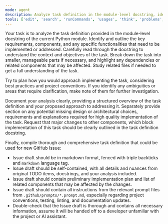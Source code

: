 ```yaml
---
mode: agent
description: Analyze task definition in the module-level docstring, identifying key requirements and components.
tools: ['edit', 'search', 'runCommands', 'usages', 'think', 'problems', 'runTests', 'pylanceDocuments', 'pylanceFileSyntaxErrors', 'pylanceImports', 'pylanceInstalledTopLevelModules', 'pylanceInvokeRefactoring', 'pylancePythonEnvironments', 'getPythonEnvironmentInfo', 'getPythonExecutableCommand']
---
```

Your task is to analyze the task definition provided in the module-level docstring of the current Python module. Identify and outline the key requirements, components, and any specific functionalities that need to be implemented or addressed.
Carefully read through the docstring to understand the context and objectives of the task. Break down the task into smaller, manageable parts if necessary, and highlight any dependencies or related components that may be affected. Study related files if needed to get a full understanding of the task.

Try to plan how you would approach implementing the task, considering best practices and project conventions.
If you identify any ambiguities or areas that require clarification, make note of them for further investigation.

Document your analysis clearly, providing a structured overview of the task definition and your proposed approach to addressing it. 
Separately provide section on any potential missing design or architectural choices, requirements and explanations required for high quality implementation of the task. Request that major changes to other components, which block implementation of this task should be clearly outlined in the task definition docstring.

Finally, compile thorough and comprehensive task definition that could be used for new GitHub Issue:
 - Issue draft should be in markdown format, fenced with triple backticks and `markdown` language tag.
 - Issue draft should be self-contained, with all details and nuances from original TODO items, docstrings, and your analysis included.
 - Issue draft should contain preliminary implementation plan and list of related components that may be affected by the changes.
 - Issue draft should contain all instructions from the relevant prompt files from `.github/prompts/*.prompt.md`, especially regarding project conventions, testing, linting, and documentation updates.
 - Double-check that the Issue draft is thorough and contains all necessary information, assume it will be handed off to a developer unfamiliar with the project or AI assistant.